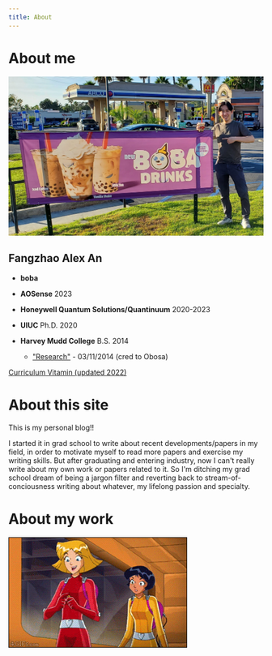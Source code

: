 ```yaml
---
title: About
---
```



# About me

![alex an](/assets/images/itsme2023.jpg)

## Fangzhao Alex An

- **boba**

- **AOSense** 2023
- **Honeywell Quantum Solutions/Quantinuum** 2020-2023
- **UIUC** Ph.D. 2020
- **Harvey Mudd College** B.S. 2014
    - ["Research"](/assets/vids/rotatinglight.mp4) - 03/11/2014 (cred to Obosa)


[Curriculum Vitamin (updated 2022)](/assets/docs/AlexAnResume2022.pdf)

# About this site

This is my personal blog!!

I started it in grad school to write about recent developments/papers in my field, in order to motivate myself to read more papers and exercise my writing skills. But after graduating and entering industry, now I can't really write about my own work or papers related to it. So I'm ditching my grad school dream of being a jargon filter and reverting back to stream-of-conciousness writing about whatever, my lifelong passion and specialty.


# About my work
![TOTALLY](/assets/vids/lasers.gif)
